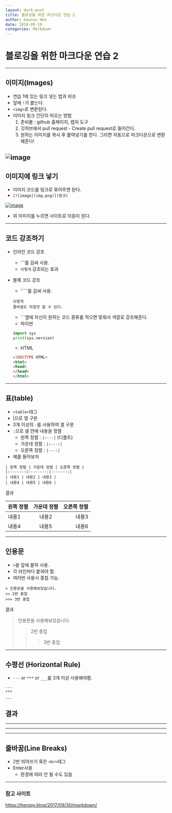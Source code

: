 ```yaml
---
layout: dark-post
title: 블로깅을 위한 마크다운 연습 2
author: Geunsu Heo
date: 2018-09-19
categories: Markdown
---
```


# 블로깅을 위한 마크다운 연습 2
---
## 이미지(Images)
- 연습 1에 있는 링크 넣는 법과 비슷
- 앞에 `!`가 붙는다.
- `<img>`로 변환된다.
- 이미지 링크 간단히 따오는 방법
  1. 준비물 : github 홈페이지, 캡처 도구 
  1. 깃허브에서 pull request - Create pull request로 들어간다.
  1. 원하는 이미지를 복사 후 붙여넣기를 한다. 그러면 자동으로 마크다운으로 변환해준다!  
  
![image](https://user-images.githubusercontent.com/11483057/45701016-0c98ae80-bba9-11e8-961d-675d6aaa0018.png)
---
## 이미지에 링크 넣기
- 이미지 코드를 링크로 묶어주면 된다.  
- `[![image](img.png)](링크)`

[![image](https://user-images.githubusercontent.com/11483057/45701016-0c98ae80-bba9-11e8-961d-675d6aaa0018.png)](https://geunsuheo.github.io//markdown/markdown/)
- 위 이미지를 누르면 사이트로 이동이 된다.

---
## 코드 강조하기
- 인라인 코드 강조
  - '\`'를 감싸 사용.
  - `이렇게` 강조되는 효과

- 블록 코드 강조
  - '\`\`\`'를 감싸 사용.
  ```
  이렇게
  줄바꿈도 마음껏 할 수 있다.
  ```
  - \`\`\`옆에 자신이 원하는 코드 종류를 적으면 맟춰서 색깔로 강조해준다.
  - 파이썬
  ```python
  import sys
  print(sys.version)
  ```
  - HTML
  ```HTML
  <!DOCTYPE HTML>
  <html>
  <head>
  </head>
  </html>
  ```
---
## 표(table)
- `<table>`태그
- |으로 열 구분
- 3개 이상의 `-`를 사용하여 셀 구분
- `:`으로 셀 안에 내용을 정렬
  - 왼쪽 정렬 : `|:---|` (디폴트)
  - 가운데 정렬 : `|:---:|`
  - 오른쪽 정렬 : `|---:|`
- 예를 들어보자
```
| 왼쪽 정렬 | 가운데 정렬 | 오른쪽 정렬 |
|:-------|:-------:|-------:|
| 내용1 | 내용2 | 내용3 |
| 내용4 | 내용5 | 내용6 |
```
결과

| 왼쪽 정렬 | 가운데 정렬 | 오른쪽 정렬 |
|:---|:---:|---:|
| 내용1 | 내용2 | 내용3 |
| 내용4 | 내용5 | 내용6 |
---
## 인용문
- `>`을 앞에 붙혀 사용.
- 각 라인마다 붙혀야 함.
- 여러번 사용시 중첩 가능.

```
> 인용문을 사용해보았습니다.
>> 2번 중첩
>>> 3번 중첩
```

결과
> 인용문을 사용해보았습니다.
>> 2번 중첩
>>> 3번 중첩

---
## 수평선 (Horizontal Rule)
- `---` or `***` or `___`를 3개 이상 사용해야함.

```
---
***
___
```
결과
---
***
___

---
## 줄바꿈(Line Breaks)
- 2번 띄어쓰기 혹은 `<br>`태그
- Enter사용
  - 환경에 따라 안 될 수도 있음

---
### 참고 사이트
https://heropy.blog/2017/09/30/markdown/
